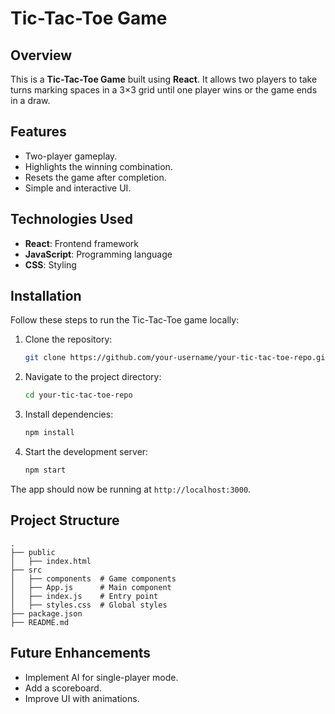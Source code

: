 # Tic-Tac-Toe Game

## Overview
This is a **Tic-Tac-Toe Game** built using **React**. It allows two players to take turns marking spaces in a 3×3 grid until one player wins or the game ends in a draw.

## Features
- Two-player gameplay.
- Highlights the winning combination.
- Resets the game after completion.
- Simple and interactive UI.

## Technologies Used
- **React**: Frontend framework
- **JavaScript**: Programming language
- **CSS**: Styling

## Installation
Follow these steps to run the Tic-Tac-Toe game locally:

1. Clone the repository:
   ```sh
   git clone https://github.com/your-username/your-tic-tac-toe-repo.git
   ```
2. Navigate to the project directory:
   ```sh
   cd your-tic-tac-toe-repo
   ```
3. Install dependencies:
   ```sh
   npm install
   ```
4. Start the development server:
   ```sh
   npm start
   ```

The app should now be running at `http://localhost:3000`.

## Project Structure
```
.
├── public
│   ├── index.html
├── src
│   ├── components  # Game components
│   ├── App.js      # Main component
│   ├── index.js    # Entry point
│   ├── styles.css  # Global styles
├── package.json
├── README.md
```

## Future Enhancements
- Implement AI for single-player mode.
- Add a scoreboard.
- Improve UI with animations.

